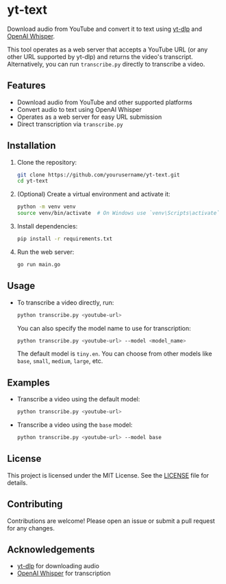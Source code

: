 # yt-text
Download audio from YouTube and convert it to text using [yt-dlp](https://github.com/yt-dlp/yt-dlp) and [OpenAI Whisper](https://github.com/openai/whisper).

This tool operates as a web server that accepts a YouTube URL (or any other URL supported by yt-dlp) and returns the video's transcript. Alternatively, you can run `transcribe.py` directly to transcribe a video.

## Features
- Download audio from YouTube and other supported platforms
- Convert audio to text using OpenAI Whisper
- Operates as a web server for easy URL submission
- Direct transcription via `transcribe.py`

## Installation
1. Clone the repository:
    ```sh
    git clone https://github.com/yourusername/yt-text.git
    cd yt-text
    ```
2. (Optional) Create a virtual environment and activate it:
    ```sh
    python -m venv venv
    source venv/bin/activate  # On Windows use `venv\Scripts\activate`
    ```
3. Install dependencies:
    ```sh
    pip install -r requirements.txt
    ```
4. Run the web server:
    ```sh
    go run main.go
    ```

## Usage
- To transcribe a video directly, run:
    ```sh
    python transcribe.py <youtube-url>
    ```
  You can also specify the model name to use for transcription:
    ```sh
    python transcribe.py <youtube-url> --model <model_name>
    ```
  The default model is `tiny.en`. You can choose from other models like `base`, `small`, `medium`, `large`, etc.

## Examples
- Transcribe a video using the default model:
    ```sh
    python transcribe.py <youtube-url>
    ```
- Transcribe a video using the `base` model:
    ```sh
    python transcribe.py <youtube-url> --model base
    ```

## License
This project is licensed under the MIT License. See the [LICENSE](LICENSE) file for details.

## Contributing
Contributions are welcome! Please open an issue or submit a pull request for any changes.

## Acknowledgements
- [yt-dlp](https://github.com/yt-dlp/yt-dlp) for downloading audio
- [OpenAI Whisper](https://github.com/openai/whisper) for transcription